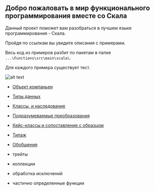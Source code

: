 ## Добро пожаловать в мир функционального программирования вместе со Скала

Данный проект поможет вам разобраться в лучшем языке программирования - Скала.

Пройдя по ссылкам вы увидите описания с примерами. 

Весь код из примеров разбит по пакетам в папке `...\Functions\src\main\scala\`.
 
Для каждого примера существует тест.

![alt text](http://www.scala-lang.org/resources/img/scalasphere.png "SCALA")


* [Объект компаньен](https://github.com/steklopod/Functions/blob/master/src/main/resources/companion.md)

* [Типы данных](https://github.com/steklopod/Functions/blob/master/src/main/resources/Scala_data_types.md)

* [Классы, и наследование](https://github.com/steklopod/Functions/blob/master/src/main/resources/classes.md)

* [Подразумеваемые преобразования](https://github.com/steklopod/Functions/blob/master/src/main/resources/implicit.md.md)

* [Кейс-классы и сопоставление с образцом](https://github.com/steklopod/Functions/blob/master/src/main/resources/case_class.md) 

* [Типаж](https://github.com/steklopod/Functions/blob/master/src/main/resources/traits.md)

* [Обобщения](https://github.com/steklopod/Functions/blob/master/src/main/resources/genericity.md)

* трейты

* коллекции

* обработка исключений

* частично определенные функции





